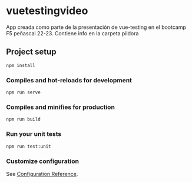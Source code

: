# vuetestingvideo
App creada como parte de la presentación de vue-testing en el bootcamp F5 peñascal 22-23.
Contiene info en la carpeta pildora

## Project setup
```
npm install
```

### Compiles and hot-reloads for development
```
npm run serve
```

### Compiles and minifies for production
```
npm run build
```

### Run your unit tests
```
npm run test:unit
```

### Customize configuration
See [Configuration Reference](https://cli.vuejs.org/config/).
